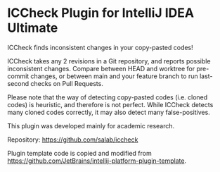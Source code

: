 <!-- Plugin description -->
# ICCheck Plugin for IntelliJ IDEA Ultimate

ICCheck finds inconsistent changes in your copy-pasted codes!

ICCheck takes any 2 revisions in a Git repository, and reports possible inconsistent changes.
Compare between HEAD and worktree for pre-commit changes, or between main and your feature branch
to run last-second checks on Pull Requests.

Please note that the way of detecting copy-pasted codes (i.e. cloned codes) is heuristic,
and therefore is not perfect.
While ICCheck detects many cloned codes correctly, it may also detect many false-positives.

This plugin was developed mainly for academic research.

Repository: https://github.com/salab/iccheck
<!-- Plugin description end -->

Plugin template code is copied and modified from
https://github.com/JetBrains/intellij-platform-plugin-template.
